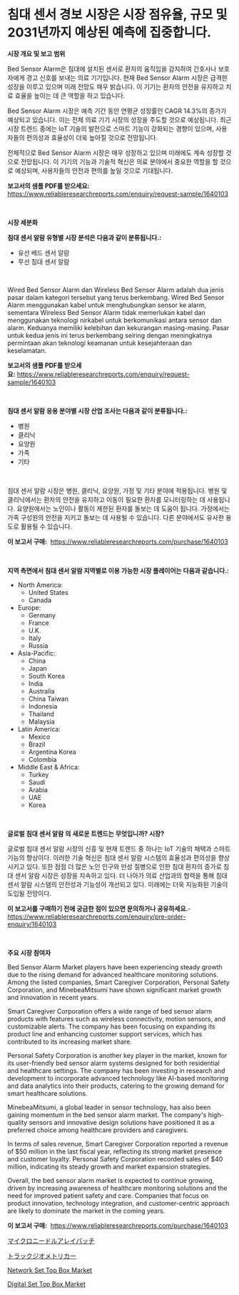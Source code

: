 <p><h1>침대 센서 경보 시장은 시장 점유율, 규모 및 2031년까지 예상된 예측에 집중합니다.</h1></p><p><strong>시장 개요 및 보고 범위</strong></p>
<p><p>Bed Sensor Alarm은 침대에 설치된 센서로 환자의 움직임을 감지하여 간호사나 보호자에게 경고 신호를 보내는 의료 기기입니다. 현재 Bed Sensor Alarm 시장은 급격한 성장을 이루고 있으며 미래 전망도 매우 밝습니다. 이 기기는 환자의 안전을 유지하고 치료 효율을 높이는 데 큰 역할을 하고 있습니다. </p><p>Bed Sensor Alarm 시장은 예측 기간 동안 연평균 성장률인 CAGR 14.3%의 증가가 예상되고 있습니다. 이는 전체 의료 기기 시장의 성장을 주도할 것으로 예상됩니다. 최근 시장 트렌드 중에는 IoT 기술의 발전으로 스마트 기능이 강화되는 경향이 있으며, 사용자들의 편의성과 효율성이 더욱 높아질 것으로 전망됩니다.</p><p>전체적으로 Bed Sensor Alarm 시장은 매우 성장하고 있으며 미래에도 계속 성장할 것으로 전망됩니다. 이 기기의 기능과 기술적 혁신은 의료 분야에서 중요한 역할을 할 것으로 예상되며, 사용자들의 안전과 편의를 높일 것으로 기대됩니다.</p></p>
<p><strong>보고서의 샘플 PDF를 받으세요:</strong> <a href="https://www.reliableresearchreports.com/enquiry/request-sample/1640103">https://www.reliableresearchreports.com/enquiry/request-sample/1640103</a></p>
<p>&nbsp;</p>
<p><strong>시장 세분화</strong></p>
<p><strong>침대 센서 알람 유형별 시장 분석은 다음과 같이 분류됩니다.:</strong></p>
<p><ul><li>유선 베드 센서 알람</li><li>무선 침대 센서 알람</li></ul></p>
<p>&nbsp;</p>
<p><p>Wired Bed Sensor Alarm dan Wireless Bed Sensor Alarm adalah dua jenis pasar dalam kategori tersebut yang terus berkembang. Wired Bed Sensor Alarm menggunakan kabel untuk menghubungkan sensor ke alarm, sementara Wireless Bed Sensor Alarm tidak memerlukan kabel dan menggunakan teknologi nirkabel untuk berkomunikasi antara sensor dan alarm. Keduanya memiliki kelebihan dan kekurangan masing-masing. Pasar untuk kedua jenis ini terus berkembang seiring dengan meningkatnya permintaan akan teknologi keamanan untuk kesejahteraan dan keselamatan.</p></p>
<p><strong>보고서의 샘플 PDF를 받으세요:</strong>&nbsp;<a href="https://www.reliableresearchreports.com/enquiry/request-sample/1640103">https://www.reliableresearchreports.com/enquiry/request-sample/1640103</a></p>
<p>&nbsp;</p>
<p><strong> 침대 센서 알람 응용 분야별 시장 산업 조사는 다음과 같이 분류됩니다.:</strong></p>
<p><ul><li>병원</li><li>클리닉</li><li>요양원</li><li>가족</li><li>기타</li></ul></p>
<p>&nbsp;</p>
<p><p>침대 센서 알람 시장은 병원, 클리닉, 요양원, 가정 및 기타 분야에 적용됩니다. 병원 및 클리닉에서는 환자의 안전을 유지하고 이동이 필요한 환자를 모니터링하는 데 사용됩니다. 요양원에서는 노인이나 활동이 제한된 환자를 돌보는 데 도움이 됩니다. 가정에서는 가족 구성원의 안전을 지키고 돌보는 데 사용될 수 있습니다. 다른 분야에서도 유사한 용도로 활용될 수 있습니다.</p></p>
<p><strong>이 보고서 구매:</strong>&nbsp; <a href="https://www.reliableresearchreports.com/purchase/1640103">https://www.reliableresearchreports.com/purchase/1640103</a></p>
<p>&nbsp;</p>
<p><strong>지역 측면에서 침대 센서 알람 지역별로 이용 가능한 시장 플레이어는 다음과 같습니다.:</strong></p>
<p><ul>
    <li>
        North America:
        <ul>
            <li>United States</li>
            <li>Canada</li>
        </ul>
    </li>
    <li>
        Europe:
        <ul>
            <li>Germany</li>
            <li>France</li>
            <li>U.K.</li>
            <li>Italy</li>
            <li>Russia</li>
        </ul>
    </li>
    <li>
        Asia-Pacific:
        <ul>
            <li>China</li>
            <li>Japan</li>
            <li>South Korea</li>
            <li>India</li>
            <li>Australia</li>
            <li>China Taiwan</li>
            <li>Indonesia</li>
            <li>Thailand</li>
            <li>Malaysia</li>
        </ul>
    </li>
    <li>
        Latin America:
        <ul>
            <li>Mexico</li>
            <li>Brazil</li>
            <li>Argentina Korea</li>
            <li>Colombia</li>
        </ul>
    </li>
    <li>
        Middle East & Africa:
        <ul>
            <li>Turkey</li>
            <li>Saudi</li>
            <li>Arabia</li>
            <li>UAE</li>
            <li>Korea</li>
        </ul>
    </li>
    </ul></p>
<p>&nbsp;</p>
<p><strong>글로벌 침대 센서 알람 의 새로운 트렌드는 무엇입니까? 시장?</strong></p>
<p><p>글로벌 침대 센서 알람 시장의 신흥 및 현재 트렌드 중 하나는 IoT 기술의 채택과 스마트 기능의 향상이다. 이러한 기술 혁신은 침대 센서 알람 시스템의 효율성과 편의성을 향상시키고 있다. 또한 점점 더 많은 노인 인구와 만성 질병으로 인한 침대 환자의 증가로 침대 센서 알람 시장은 성장을 지속하고 있다. 더 나아가 의료 산업과의 협력을 통해 침대 센서 알람 시스템의 안전성과 기능성이 개선되고 있다. 미래에는 더욱 지능화된 기술이 도입될 전망이다.</p></p>
<p><strong>이 보고서를 구매하기 전에 궁금한 점이 있으면 문의하거나 공유하세요.</strong>- <a href="https://www.reliableresearchreports.com/enquiry/pre-order-enquiry/1640103">https://www.reliableresearchreports.com/enquiry/pre-order-enquiry/1640103</a></p>
<p>&nbsp;</p>
<p><strong>주요 시장 참여자</strong></p>
<p><p>Bed Sensor Alarm Market players have been experiencing steady growth due to the rising demand for advanced healthcare monitoring solutions. Among the listed companies, Smart Caregiver Corporation, Personal Safety Corporation, and MinebeaMitsumi have shown significant market growth and innovation in recent years.</p><p>Smart Caregiver Corporation offers a wide range of bed sensor alarm products with features such as wireless connectivity, motion sensors, and customizable alerts. The company has been focusing on expanding its product line and enhancing customer support services, which has contributed to its increasing market share.</p><p>Personal Safety Corporation is another key player in the market, known for its user-friendly bed sensor alarm systems designed for both residential and healthcare settings. The company has been investing in research and development to incorporate advanced technology like AI-based monitoring and data analytics into their products, catering to the growing demand for smart healthcare solutions.</p><p>MinebeaMitsumi, a global leader in sensor technology, has also been gaining momentum in the bed sensor alarm market. The company's high-quality sensors and innovative design solutions have positioned it as a preferred choice among healthcare providers and caregivers.</p><p>In terms of sales revenue, Smart Caregiver Corporation reported a revenue of $50 million in the last fiscal year, reflecting its strong market presence and customer loyalty. Personal Safety Corporation recorded sales of $40 million, indicating its steady growth and market expansion strategies.</p><p>Overall, the bed sensor alarm market is expected to continue growing, driven by increasing awareness of healthcare monitoring solutions and the need for improved patient safety and care. Companies that focus on product innovation, technology integration, and customer-centric approach are likely to dominate the market in the coming years.</p></p>
<p><strong>이 보고서 구매:</strong>&nbsp;&nbsp;<a href="https://www.reliableresearchreports.com/purchase/1640103">https://www.reliableresearchreports.com/purchase/1640103</a></p>
<p><p><a href="https://github.com/EstaSprer20231/Market-Research-Report-List-1/blob/main/925849010165.md">マイクロニードルアレイパッチ</a></p><p><a href="https://github.com/vlcostes/Market-Research-Report-List-1/blob/main/640392610164.md">トラックジオメトリカー</a></p><p><a href="https://github.com/wusalecollins540tpqoz/Market-Research-Report-List-1/blob/main/network-set-top-box-market.md">Network Set Top Box Market</a></p><p><a href="https://github.com/pjcfca/Market-Research-Report-List-2/blob/main/digital-set-top-box-market.md">Digital Set Top Box Market</a></p></p>
